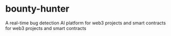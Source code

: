 # bounty-hunter
A real-time bug detection AI platform for web3 projects and smart contracts for web3 projects and smart contracts
